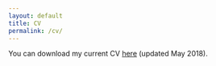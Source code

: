 ```yaml
---
layout: default
title: CV
permalink: /cv/
---
```


You can download my current CV <a target="_blank" href="/assets/files/Najoung_cv_may2018.pdf">here</a> (updated May 2018).	